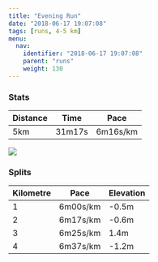 ```yaml
---
title: "Evening Run"
date: "2018-06-17 19:07:08"
tags: [runs, 4-5 km]
menu:
  nav:
    identifier: "2018-06-17 19:07:08"
    parent: "runs"
    weight: 130
---
```


### Stats

| Distance | Time | Pace |
|----------|------|------|
|5km|31m17s|6m16s/km|

<img src='https://maps.googleapis.com/maps/api/staticmap?maptype=roadmap&path=enc:kwjeIbeyLw@oChDtFkAnBh@zDjFhM~JtFzI~O|FfR~Gxh@o@{Aj@jl@eAvN`AaUg@qe@j@xAqFy`@wHyZyJsPwDQaDoDyEuNq@yKwAiAhAlBy@tA&key=AIzaSyAfqMeaZ1CCJFGP5cWud__oZnT_Pybg-1M&size=800x800&markers=color:yellow|label:S|53.47206,-2.26402&markers=color:green|label:F|53.47222,-2.2645100000000005'>

### Splits

| Kilometre | Pace | Elevation |
|------|------|-----------|
|1|6m00s/km|-0.5m|
|2|6m17s/km|-0.6m|
|3|6m25s/km|1.4m|
|4|6m37s/km|-1.2m|

